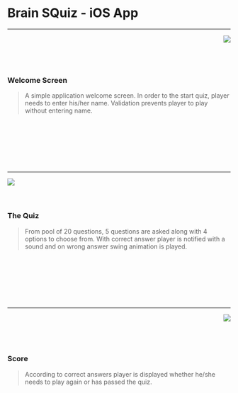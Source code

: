 # Brain SQuiz - iOS App

_________________



<img align="right" src="https://user-images.githubusercontent.com/22201958/42727490-b24fee82-8775-11e8-8451-11c6bd05701f.jpg">

<br/>
<br/>
<br/>
<br/>

### Welcome Screen

>A simple application welcome screen. In order to the start quiz, player needs to enter his/her name. Validation prevents player to play without entering name.

<br/>
<br/>
<br/>
<br/>
<br/>
<br/>

_________________



<img align="left" 
src = "https://user-images.githubusercontent.com/22201958/42727491-b25fdd2e-8775-11e8-99f7-0dd4cab819d8.jpg">

<br/>
<br/>
<br/>

### The Quiz

>From pool of 20 questions, 5 questions are asked along with 4 options to choose from. With correct answer player is notified with a sound and on wrong answer swing animation is played.

<br/>
<br/>
<br/>
<br/>
<br/>
<br/>

__________________________



<img  align="right" 
src="https://user-images.githubusercontent.com/22201958/42727492-b26dd276-8775-11e8-8870-cff04b48b673.jpg">

<br/>
<br/>
<br/>
<br/>

### Score

>According to correct answers player is displayed whether he/she needs to play again or has passed the quiz.

